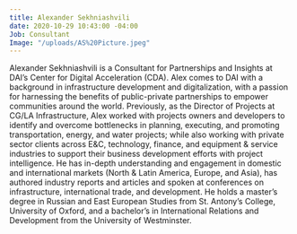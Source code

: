 ```yaml
---
title: Alexander Sekhniashvili
date: 2020-10-29 10:43:00 -04:00
Job: Consultant
Image: "/uploads/AS%20Picture.jpeg"
---
```


Alexander Sekhniashvili is a Consultant for Partnerships and Insights at DAI’s Center for Digital Acceleration (CDA). Alex comes to DAI with a background in infrastructure development and digitalization, with a passion for harnessing the benefits of public-private partnerships to empower communities around the world. Previously, as the Director of Projects at CG/LA Infrastructure, Alex worked with projects owners and developers to identify and overcome bottlenecks in planning, executing, and promoting transportation, energy, and water projects; while also working with private sector clients across E&C, technology, finance, and equipment & service industries to support their business development efforts with project intelligence. He has in-depth understanding and engagement in domestic and international markets (North & Latin America, Europe, and Asia), has authored industry reports and articles and spoken at conferences on infrastructure, international trade, and development. He holds a master’s degree in Russian and East European Studies from St. Antony’s College, University of Oxford, and a bachelor’s in International Relations and Development from the University of Westminster.